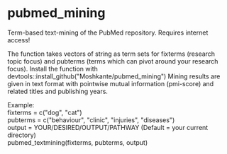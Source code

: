# pubmed_mining
Term-based text-mining of the PubMed repository.
Requires internet access!

The function takes vectors of string as term sets for fixterms (research topic focus) and pubterms (terms which can pivot around your research focus).
Install the function with devtools::install_github("Moshkante/pubmed_mining")
Mining results are given in text format with pointwise mutual information (pmi-score) and related titles and publishing years.

Example:  
fixterms = c("dog", "cat")  
pubterms = c("behaviour", "clinic", "injuries", "diseases")  
output = YOUR/DESIRED/OUTPUT/PATHWAY (Default = your current directory)  
pubmed_textmining(fixterms, pubterms, output)  
